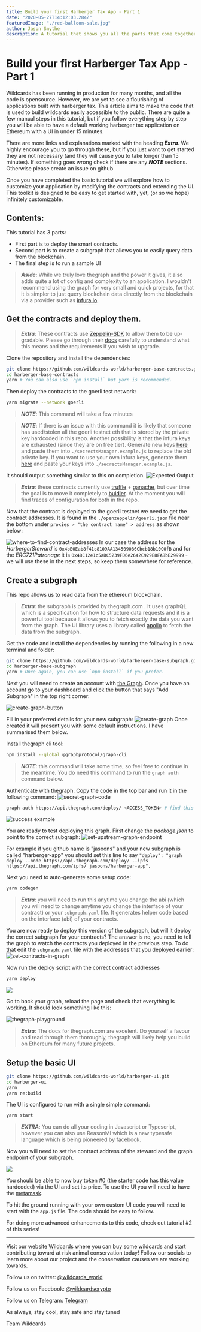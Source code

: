 ```yaml
---
title: Build your first Harberger Tax App - Part 1
date: "2020-05-27T14:12:03.284Z"
featuredImage: "./red-balloon-sale.jpg"
author: Jason Smythe
description: A tutorial that shows you all the parts that come together to create https://wildcards.world. It acts as a good starting point if you want to create your own app that uses harberger tax.
---
```


# Build your first Harberger Tax App - Part 1

Wildcards has been running in production for many months, and all the code is opensource. However, we are yet to see a flourishing of applications built with harberger tax. This article aims to make the code that is used to build wildcards easily accessible to the public. There are quite a few manual steps in this tutorial, but if you follow everything step by step you will be able to have a default working harberger tax application on Ethereum with a UI in under 15 minutes.

There are more links and explanations marked with the heading **_Extra_**. We highly encourage you to go through these, but if you just want to get started they are not necessary (and they will cause you to take longer than 15 minutes). If something goes wrong check if there are any **_NOTE_** sections. Otherwise please create an issue on github

Once you have completed the basic tutorial we will explore how to customize your application by modifying the contracts and extending the UI. This toolkit is designed to be easy to get started with, yet, (or so we hope) infinitely customizable.

## Contents:

This tutorial has 3 parts:

- First part is to deploy the smart contracts.
- Second part is to create a subgraph that allows you to easily query data from the blockchain.
- The final step is to run a sample UI

> **_Aside_**: While we truly love thegraph and the power it gives, it also adds quite a lot of config and complexity to an application. I wouldn't recommend using the graph for very small and quick projects, for that it is simpler to just query blockchain data directly from the blockchain via a provider such as [infura.io](https://infura.io).

## Get the contracts and deploy them.

> **_Extra_**: These contracts use [Zeppelin-SDK](https://github.com/OpenZeppelin/openzeppelin-sdk) to allow them to be up-gradable. Please go through their [docs](https://openzeppelin.com/sdk/) carefully to understand what this means and the requirements if you wish to upgrade.

Clone the repository and install the dependencies:

```bash
git clone https://github.com/wildcards-world/harberger-base-contracts.git
cd harberger-base-contracts
yarn # You can also use `npm install` but yarn is recommended.
```

Then deploy the contracts to the goerli test network:

```bash
yarn migrate --network goerli
```

> **_NOTE_**: This command will take a few minutes

> **_NOTE_**: If there is an issue with this command it is likely that someone has used/stolen all the goerli testnet eth that is stored by the private key hardcoded in this repo. Another possibility is that the infura keys are exhausted (since they are on free tier). Generate new keys [here](https://iancoleman.io/bip39/) and paste them into `./secrectsManager.example.js` to replace the old private key. If you want to use your own infura keys, generate them [here](https://infura.io/) and paste your keys into `./secrectsManager.example.js`.

It should output something similar to this on completion.
![Expected Output](https://i.imgur.com/InsmRtH.png)

> **_Extra_**: these contracts currently use [truffle](https://www.trufflesuite.com/docs/truffle/reference/configuration) + [ganache](https://www.trufflesuite.com/ganache), but over time the goal is to move it completely to [buidler](https://buidler.dev/). At the moment you will find traces of configuration for both in the repo.

Now that the contract is deployed to the goerli testnet we need to get the contract addresses. It is found in the `./openzeppelin/goerli.json` file near the bottom under `proxies > "the contract name" > address` as shown below:

![where-to-find-contract-addresses](https://i.imgur.com/GrASHKv.png)
In our case the address for the _HarbergerSteward_ is `0x4bE0Eab8f41c8109AA134509086Cbcb18b10C0fB` and for the _ERC721Patronage_ it is `0x48C12e1c5aBC5239FD6e2642C929E8FA8bE29999` - we will use these in the next steps, so keep them somewhere for reference.

## Create a subgraph

This repo allows us to read data from the ethereum blockchain.

> **_Extra_**: the subgraph is provided by thegraph.com . It uses graphQL which is a specification for how to structure data requests and it is a powerful tool because it allows you to fetch exactly the data you want from the graph. The UI library uses a library called [apollo](https://www.apollographql.com/) to fetch the data from the subgraph.

Get the code and install the dependencies by running the following in a new terminal and folder:

```bash
git clone https://github.com/wildcards-world/harberger-base-subgraph.git
cd harberger-base-subgraph
yarn # Once again, you can use `npm install` if you prefer.
```

Next you will need to create an account with [the Graph](https://thegraph.com). Once you have an account go to your dashboard and click the button that says "Add Subgraph" in the top right corner:

![create-graph-button](https://i.imgur.com/PsaZYQa.png)

Fill in your preferred details for your new subgraph:
![create-graph](https://i.imgur.com/DEnfDNu.png)
Once created it will present you with some default instructions. I have summarised them below.

Install thegraph cli tool:

```bash
npm install --global @graphprotocol/graph-cli
```

> **_NOTE_**: this command will take some time, so feel free to continue in the meantime. You do need this command to run the `graph auth` command below.

Authenticate with thegraph. Copy the code in the top bar and run it in the following command:
![secret-graph-code](https://i.imgur.com/WlMCvdP.png)

```bash
graph auth https://api.thegraph.com/deploy/ <ACCESS_TOKEN> # find this access token as circled in the image above.
```

![success example](https://i.imgur.com/9v6fsfP.png)

You are ready to test deploying this graph. First change the _package.json_ to point to the correct subgraph:
![set-upstream-graph-endpoint](https://i.imgur.com/ptkktvU.png)

For example if you github name is "jasoons" and your new subgraph is called "harberger-app" you should set this line to say `"deploy": "graph deploy --node https://api.thegraph.com/deploy/ --ipfs https://api.thegraph.com/ipfs/ jasoons/harberger-app",`

Next you need to auto-generate some setup code:

```bash
yarn codegen
```

> **_Extra_**: you will need to run this anytime you change the abi (which you will need to change anytime you change the interface of your contract) or your `subgraph.yaml` file. It generates helper code based on the interface (abi) of your contracts.

You are now ready to deploy this version of the subgraph, but will it deploy the correct subgraph for your contracts? The answer is no, you need to tell the graph to watch the contracts you deployed in the previous step. To do that edit the `subgraph.yaml` file with the addresses that you deployed earlier:
![set-contracts-in-graph](https://i.imgur.com/57uJWiN.png)

Now run the deploy script with the correct contract addresses

```bash
yarn deploy
```

![](https://i.imgur.com/yyIGV4S.png)

Go to back your graph, reload the page and check that everything is working. It should look something like this:

![thegraph-playground](https://i.imgur.com/XUk7WyD.png)

> **_Extra_**: The docs for thegraph.com are excelent. Do yourself a favour and read through them thoroughly, thegraph will likely help you build on Ethereum for many future projects.

## Setup the basic UI

```bash
git clone https://github.com/wildcards-world/harberger-ui.git
cd harberger-ui
yarn
yarn re:build
```

The UI is configured to run with a single simple command:

```bash
yarn start
```

> **_EXTRA_**: You can do all your coding in Javascript or Typescript, however you can also use ReasonMl which is a new typesafe language which is being pioneered by facebook.

Now you will need to set the contract address of the steward and the graph endpoint of your subgraph.

![](https://i.imgur.com/1sseS1J.png)

You should be able to now buy token #0 (the starter code has this value hardcoded) via the UI and set its price. To use the UI you will need to have the [metamask](https://metamask.io/).

To hit the ground running with your own custom UI code you will need to start with the `app.js` file. The code should be easy to follow.

For doing more advanced enhancements to this code, check out tutorial #2 of this series!

---

Visit our website [Wildcards](https://wildcards.world) where you can buy some wildcards and start contributing toward at risk animal conservation today! Follow our socials to learn more about our project and the conservation causes we are working towards.

Follow us on twitter: [@wildcards_world](https://twitter.com/wildcards_world)

Follow us on Facebook: [@wildcardscrypto](https://www.facebook.com/wildcards.conservation)

Follow us on Telegram: [Telegram](https://t.me/wildcardsworld)

As always, stay cool, stay safe and stay tuned

Team Wildcards
